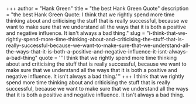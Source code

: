 +++
author = "Hank Green"
title = "the best Hank Green Quote"
description = "the best Hank Green Quote: I think that we rightly spend more time thinking about and criticising the stuff that is really successful, because we want to make sure that we understand all the ways that it is both a positive and negative influence. It isn't always a bad thing."
slug = "i-think-that-we-rightly-spend-more-time-thinking-about-and-criticising-the-stuff-that-is-really-successful-because-we-want-to-make-sure-that-we-understand-all-the-ways-that-it-is-both-a-positive-and-negative-influence-it-isnt-always-a-bad-thing"
quote = '''I think that we rightly spend more time thinking about and criticising the stuff that is really successful, because we want to make sure that we understand all the ways that it is both a positive and negative influence. It isn't always a bad thing.'''
+++
I think that we rightly spend more time thinking about and criticising the stuff that is really successful, because we want to make sure that we understand all the ways that it is both a positive and negative influence. It isn't always a bad thing.

